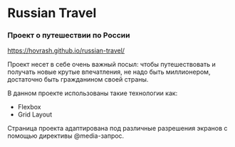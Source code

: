 # Russian Travel
### Проект о путешествии по России
https://hovrash.github.io/russian-travel/

Проект несет в себе очень важный посыл: чтобы путешествовать и получать новые крутые впечатления, не надо быть миллионером, достаточно быть гражданином своей страны.

В данном проекте использованы такие технологии как:
* Flexbox
* Grid Layout

Страница проекта адаптирована под различные разрешения экранов с помощью директивы @media-запрос.
